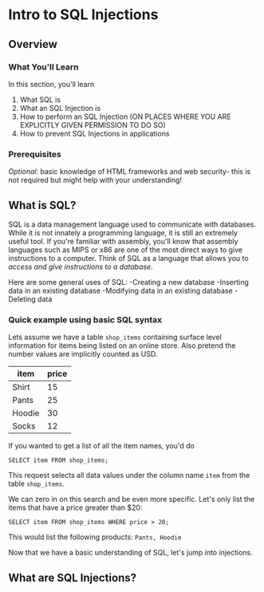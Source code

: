 
# Intro to SQL Injections
## Overview

### What You'll Learn
In this section, you'll learn
1. What SQL is
2. What an SQL Injection is
3. How to perform an SQL Injection (ON PLACES WHERE YOU ARE EXPLICITLY GIVEN PERMISSION TO DO SO)
4. How to prevent SQL Injections in applications

### Prerequisites
*Optional:* basic knowledge of HTML frameworks and web security- this is not required but might help with your understanding!

## What is SQL?
SQL is a data management language used to communicate with databases. While it is not innately a programming language, it is still an extremely useful tool. If you're familiar with assembly, you'll know that assembly languages such as MIPS or x86 are one of the most direct ways to give instructions to a computer. Think of SQL as a language that allows you to *access and give instructions to a database*.

Here are some general uses of SQL:
-Creating a new database
-Inserting data in an existing database
-Modifying data in an existing database
-Deleting data

### Quick example using basic SQL syntax

Lets assume we have a table `shop_items` containing surface level information for items being listed on an online store. Also pretend the number values are implicitly counted as USD.

|item   |price   |
|---	|---	 |
|Shirt  |15   	 |
|Pants  |25  	 |
|Hoodie |30   	 |
|Socks  |12      |

If you wanted to get a list of all the item names, you'd do
```
SELECT item FROM shop_items;
```
This request selects all data values under the column name `item` from the table `shop_items`.

We can zero in on this search and be even more specific. Let's only list the items that have a price greater than $20:
```
SELECT item FROM shop_items WHERE price > 20;
```
This would list the following products:
`Pants, Hoodie`

Now that we have a basic understanding of SQL, let's jump into injections.

## What are SQL Injections?
